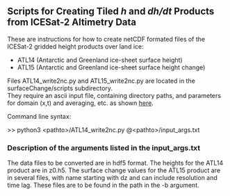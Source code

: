 ## Scripts for Creating Tiled *h* and *dh/dt* Products from ICESat-2 Altimetry Data

These are instructions for how to create netCDF formated files of the ICESat-2 gridded height products over land ice:
* ATL14 (Antarctic and Greenland ice-sheet surface height)
* ATL15 (Antarctic and Greenland ice-sheet surface height change)

Files ATL14_write2nc.py and ATL15_write2nc.py are located in the surfaceChange/scripts subdirectory.  
They require an ascii input file, containing directory paths, and parameters for domain (x,t) and 
averaging, etc. as shown [here](https://gist.github.com/suzanne64/9483ec8cb8f77200dac2062b3a6da428).

Command line syntax:

\>> python3 \<pathto\>/ATL14_write2nc.py @\<pathto\>/input_args.txt

### Description of the arguments listed in the input_args.txt

The data files to be converted are in hdf5 format. The heights for the ATL14 product are in z0.h5. 
The surface change values for the ATL15 product are in several files, with name starting with dz and 
can include resolution and time lag. These files are to be found in the path in the -b argument. 



